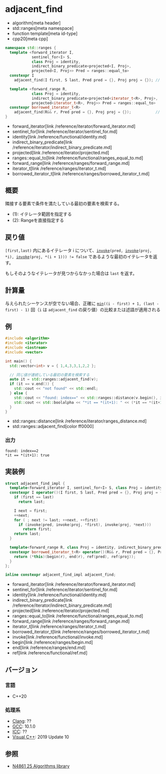 # adjacent_find
* algorithm[meta header]
* std::ranges[meta namespace]
* function template[meta id-type]
* cpp20[meta cpp]

```cpp
namespace std::ranges {
  template <forward_iterator I,
            sentinel_for<I> S,
            class Proj = identity,
            indirect_binary_predicate<projected<I, Proj>,
            projected<I, Proj>> Pred = ranges::equal_to>
  constexpr I
    adjacent_find(I first, S last, Pred pred = {}, Proj proj = {}); // (1) C++20

  template <forward_range R,
            class Proj = identity,
            indirect_binary_predicate<projected<iterator_t<R>, Proj>,
            projected<iterator_t<R>, Proj>> Pred = ranges::equal_to>
  constexpr borrowed_iterator_t<R>
    adjacent_find(R&& r, Pred pred = {}, Proj proj = {});           // (2) C++20
}
```
* forward_iterator[link /reference/iterator/forward_iterator.md]
* sentinel_for[link /reference/iterator/sentinel_for.md]
* identity[link /reference/functional/identity.md]
* indirect_binary_predicate[link /reference/iterator/indirect_binary_predicate.md]
* projected[link /reference/iterator/projected.md]
* ranges::equal_to[link /reference/functional/ranges_equal_to.md]
* forward_range[link /reference/ranges/forward_range.md]
* iterator_t[link /reference/ranges/iterator_t.md]
* borrowed_iterator_t[link /reference/ranges/borrowed_iterator_t.md]


## 概要
隣接する要素で条件を満たしている最初の要素を検索する。

- (1): イテレータ範囲を指定する
- (2): Rangeを直接指定する


## 戻り値
`[first,last)` 内にあるイテレータ i について、[`invoke`](/reference/functional/invoke.md)`(pred, `[`invoke`](/reference/functional/invoke.md)`(proj, *i), `[`invoke`](/reference/functional/invoke.md)`(proj, *(i + 1))) != false` であるような最初のイテレータを返す。

もしそのようなイテレータが見つからなかった場合は `last` を返す。


## 計算量
与えられたシーケンスが空でない場合、正確に [`min`](/reference/algorithm/min.md)`((i - first) + 1, (last - first) - 1)` 回（`i` は `adjacent_find` の戻り値）の比較または述語が適用される


## 例
```cpp example
#include <algorithm>
#include <iterator>
#include <iostream>
#include <vector>

int main() {
  std::vector<int> v = { 1,4,3,3,1,2,2 };

  // 同じ値が連続している最初の要素を検索する
  auto it = std::ranges::adjacent_find(v);
  if (it == v.end()) {
    std::cout << "not found" << std::endl;
  } else {
    std::cout << "found: index==" << std::ranges::distance(v.begin(), it) << std::endl;
    std::cout << std::boolalpha << "*it == *(it+1): " << (*it == *(it+1)) << std::endl;
  }
}
```
* std::ranges::distance[link /reference/iterator/ranges_distance.md]
* std::ranges::adjacent_find[color ff0000]

### 出力
```
found: index==2
*it == *(it+1): true
```

## 実装例
```cpp
struct adjacent_find_impl {
  template<forward_iterator I, sentinel_for<I> S, class Proj = identity, indirect_binary_predicate<projected<I, Proj>, projected<I, Proj>> Pred = ranges::equal_to>
  constexpr I operator()(I first, S last, Pred pred = {}, Proj proj = {}) const {
    if (first == last)
      return last;

    I next = first;
    ++next;
    for ( ; next != last; ++next, ++first)
      if (invoke(pred, invoke(proj, *first), invoke(proj, *next)))
        return first;
    return last;
  }

  template<forward_range R, class Proj = identity, indirect_binary_predicate<projected<iterator_t<R>, Proj>, projected<iterator_t<R>, Proj>> Pred = ranges::equal_to>
  constexpr borrowed_iterator_t<R> operator()(R&& r, Pred pred = {}, Proj proj = {}) const {
    return (*this)(begin(r), end(r), ref(pred), ref(proj));
  }
};

inline constexpr adjacent_find_impl adjacent_find;
```
* forward_iterator[link /reference/iterator/forward_iterator.md]
* sentinel_for[link /reference/iterator/sentinel_for.md]
* identity[link /reference/functional/identity.md]
* indirect_binary_predicate[link /reference/iterator/indirect_binary_predicate.md]
* projected[link /reference/iterator/projected.md]
* ranges::equal_to[link /reference/functional/ranges_equal_to.md]
* forward_range[link /reference/ranges/forward_range.md]
* iterator_t[link /reference/ranges/iterator_t.md]
* borrowed_iterator_t[link /reference/ranges/borrowed_iterator_t.md]
* invoke[link /reference/functional/invoke.md]
* begin[link /reference/ranges/begin.md]
* end[link /reference/ranges/end.md]
* ref[link /reference/functional/ref.md]

## バージョン
### 言語
- C++20

### 処理系
- [Clang](/implementation.md#clang): ??
- [GCC](/implementation.md#gcc): 10.1.0
- [ICC](/implementation.md#icc): ??
- [Visual C++](/implementation.md#visual_cpp): 2019 Update 10

## 参照
- [N4861 25 Algorithms library](https://timsong-cpp.github.io/cppwp/n4861/algorithms)
